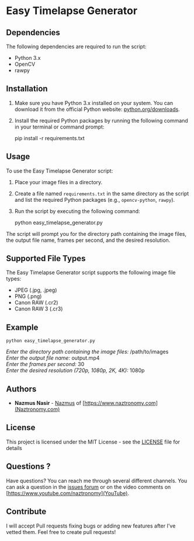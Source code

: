 Easy Timelapse Generator
========================

Dependencies
------------

The following dependencies are required to run the script:

*   Python 3.x
*   OpenCV
*   rawpy

Installation
------------

1.  Make sure you have Python 3.x installed on your system. You can download it from the official Python website: [python.org/downloads](https://www.python.org/downloads/).
2.  Install the required Python packages by running the following command in your terminal or command prompt:

    pip install -r requirements.txt

Usage
-----

To use the Easy Timelapse Generator script:

1.  Place your image files in a directory.
2.  Create a file named `requirements.txt` in the same directory as the script and list the required Python packages (e.g., `opencv-python`, `rawpy`).
3.  Run the script by executing the following command:

    python easy_timelapse_generator.py

The script will prompt you for the directory path containing the image files, the output file name, frames per second, and the desired resolution.

Supported File Types
--------------------

The Easy Timelapse Generator script supports the following image file types:

*   JPEG (.jpg, .jpeg)
*   PNG (.png)
*   Canon RAW (.cr2)
*   Canon RAW 3 (.cr3)

Example
-------

    python easy_timelapse_generator.py

_Enter the directory path containing the image files:_ /path/to/images  
_Enter the output file name:_ output.mp4  
_Enter the frames per second:_ 30  
_Enter the desired resolution (720p, 1080p, 2K, 4K):_ 1080p


## Authors
* **Nazmus Nasir** - [Nazmus](https://nazm.us) of [https://www.naztronomy.com](Naztronomy.com)

## License

This project is licensed under the MIT License - see the [LICENSE](LICENSE) file for details

## Questions ?
Have questions? You can reach me through several different channels. You can ask a question in the  [issues forum](/../../issues) or on the video comments on [https://www.youtube.com/naztronomy](YouTube). 


## Contribute 
I will accept Pull requests fixing bugs or adding new features after I've vetted them. Feel free to create pull requests!  
